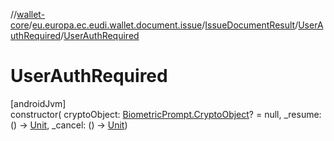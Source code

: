 //[wallet-core](../../../../index.md)/[eu.europa.ec.eudi.wallet.document.issue](../../index.md)/[IssueDocumentResult](../index.md)/[UserAuthRequired](index.md)/[UserAuthRequired](-user-auth-required.md)

# UserAuthRequired

[androidJvm]\
constructor(
cryptoObject: [BiometricPrompt.CryptoObject](https://developer.android.com/reference/kotlin/androidx/biometric/BiometricPrompt.CryptoObject.html)? =
null, _resume: ()
-&gt; [Unit](https://kotlinlang.org/api/latest/jvm/stdlib/kotlin/-unit/index.html), _cancel: ()
-&gt; [Unit](https://kotlinlang.org/api/latest/jvm/stdlib/kotlin/-unit/index.html))
